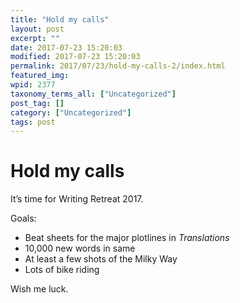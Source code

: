 ```yaml
---
title: "Hold my calls"
layout: post
excerpt: ""
date: 2017-07-23 15:20:03
modified: 2017-07-23 15:20:03
permalink: 2017/07/23/hold-my-calls-2/index.html
featured_img: 
wpid: 2377
taxonomy_terms_all: ["Uncategorized"]
post_tag: []
category: ["Uncategorized"]
tags: post
---
```


# Hold my calls

It’s time for Writing Retreat 2017.

Goals:

- Beat sheets for the major plotlines in *Translations*
- 10,000 new words in same
- At least a few shots of the Milky Way
- Lots of bike riding

Wish me luck.
